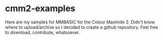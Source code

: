 # cmm2-examples

Here are my samples for MMBASIC for the Colour Maximite 2. Didn't know where to upload/archive so I decided to create a github repository. Feel free to download, contribute, whatsoever.
